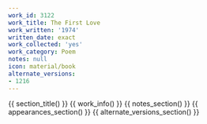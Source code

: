 ```yaml
---
work_id: 3122
work_title: The First Love
work_written: '1974'
written_date: exact
work_collected: 'yes'
work_category: Poem
notes: null
icon: material/book
alternate_versions:
- 1216
---
```


{{ section_title() }}
{{ work_info() }}
{{ notes_section() }}
{{ appearances_section() }}
{{ alternate_versions_section() }}